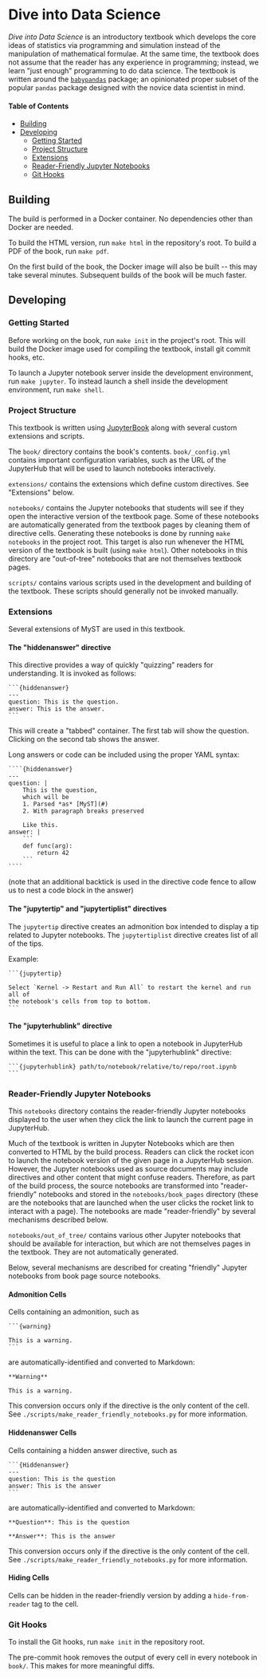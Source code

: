 Dive into Data Science
======================

*Dive into Data Science* is an introductory textbook which develops the core
ideas of statistics via programming and simulation instead of the manipulation
of mathematical formulae. At the same time, the textbook does not assume that the
reader has any experience in programming; instead, we learn "just enough"
programming to do data science.  The textbook is written around the
[`babypandas`](https://github.com/babypandas-dev/babypandas) package; an
opinionated proper subset of the popular `pandas` package designed with the
novice data scientist in mind.


#### Table of Contents

- [Building](#building)
- [Developing](#developing)
    - [Getting Started](#getting-started)
    - [Project Structure](#project-structure)
    - [Extensions](#extensions)
    - [Reader-Friendly Jupyter Notebooks](#reader-friendly-jupyter-notebooks)
    - [Git Hooks](git-hooks)


Building
--------

The build is performed in a Docker container. No dependencies other than Docker
are needed.

To build the HTML version, run `make html` in the repository's root. To build a
PDF of the book, run `make pdf`.

On the first build of the book, the Docker image will also be built -- this
may take several minutes. Subsequent builds of the book will be much faster.


Developing
----------

### Getting Started

Before working on the book, run `make init` in the project's root. This will
build the Docker image used for compiling the textbook, install git commit
hooks, etc.

To launch a Jupyter notebook server inside the development environment, run
`make jupyter`. To instead launch a shell inside the development environment,
run `make shell`.

### Project Structure

This textbook is written using [JupyterBook](jupyterbook.org) along with
several custom extensions and scripts.

The `book/` directory contains the book's contents. `book/_config.yml` contains
important configuration variables, such as the URL of the JupyterHub that will
be used to launch notebooks interactively.

`extensions/` contains the extensions which define custom directives. See
"Extensions" below.

`notebooks/` contains the Jupyter notebooks that students will see if they open
the interactive version of the textbook page. Some of these notebooks are
automatically generated from the textbook pages by cleaning them of directive
cells. Generating these notebooks is done by running `make notebooks` in the
project root. This target is also run whenever the HTML version of the textbook
is built (using `make html`). Other notebooks in this directory are
"out-of-tree" notebooks that are not themselves textbook pages. 

`scripts/` contains various scripts used in the development and building of the
textbook. These scripts should generally not be invoked manually.

### Extensions

Several extensions of MyST are used in this textbook.

#### The "hiddenanswer" directive

This directive provides a way of quickly "quizzing" readers for understanding.
It is invoked as follows:

    ```{hiddenanswer}
    ---
    question: This is the question.
    answer: This is the answer.
    ```

This will create a "tabbed" container. The first tab will show the question.
Clicking on the second tab shows the answer.

Long answers or code can be included using the proper YAML syntax:

    ````{hiddenanswer}
    ---
    question: |
        This is the question,
        which will be
        1. Parsed *as* [MyST](#)
        2. With paragraph breaks preserved

        Like this.
    answer: |
        ```
        def func(arg):
            return 42
        ```
    ````
(note that an additional backtick is used in the directive code fence to allow us to nest a code block in the answer)

#### The "jupytertip" and "jupytertiplist" directives

The `jupytertip` directive creates an admonition box intended to display a tip
related to Jupyter notebooks. The `jupytertiplist` directive creates list of
all of the tips.

Example:

    ```{jupytertip}

    Select `Kernel -> Restart and Run All` to restart the kernel and run all of
    the notebook's cells from top to bottom.
    ```

#### The "jupyterhublink" directive

Sometimes it is useful to place a link to open a notebook in JupyterHub within
the text. This can be done with the "jupyterhublink" directive:

    ```{jupyterhublink} path/to/notebook/relative/to/repo/root.ipynb
    ```

### Reader-Friendly Jupyter Notebooks

This `notebooks` directory contains the reader-friendly Jupyter notebooks
displayed to the user when they click the link to launch the current page in
JupyterHub.

Much of the textbook is written in Jupyter Notebooks which are then converted to
HTML by the build process. Readers can click the rocket icon to launch the
notebook version of the given page in a JupyterHub session.
However, the Jupyter notebooks used as source documents may include directives
and other content that might confuse readers. Therefore, as part of the build
process, the source notebooks are transformed into "reader-friendly" notebooks
and stored in the `notebooks/book_pages` directory (these are the notebooks that
are launched when the user clicks the rocket link to interact with a page). The
notebooks are made "reader-friendly" by several mechanisms described below.

`notebooks/out_of_tree/` contains various other Jupyter notebooks that should be
available for interaction, but which are not themselves pages in the textbook.
They are not automatically generated.

Below, several mechanisms are described for creating "friendly" Jupyter
notebooks from book page source notebooks.


#### Admonition Cells

Cells containing an admonition, such as

    ```{warning}

    This is a warning.
    ```

are automatically-identified and converted to Markdown:

    **Warning**

    This is a warning.


This conversion occurs only if the directive is the only content of the cell.
See `./scripts/make_reader_friendly_notebooks.py` for more information.


#### Hiddenanswer Cells

Cells containing a hidden answer directive, such as

    ```{Hiddenanswer}
    ---
    question: This is the question
    answer: This is the answer
    ```

are automatically-identified and converted to Markdown:

    **Question**: This is the question

    **Answer**: This is the answer

This conversion occurs only if the directive is the only content of the cell.
See `./scripts/make_reader_friendly_notebooks.py` for more information.


#### Hiding Cells

Cells can be hidden in the reader-friendly version by adding a
`hide-from-reader` tag to the cell.

### Git Hooks

To install the Git hooks, run `make init` in the repository root.

The pre-commit hook removes the output of every cell in every notebook in
`book/`. This makes for more meaningful diffs.
